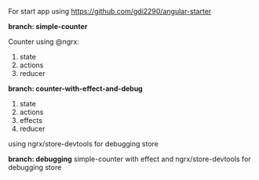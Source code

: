 For start app using https://github.com/gdi2290/angular-starter

**branch: simple-counter**

Counter using @ngrx:
1. state
2. actions
3. reducer

**branch: counter-with-effect-and-debug**
1. state
2. actions
3. effects
4. reducer

using ngrx/store-devtools for debugging store

**branch: debugging**
simple-counter with effect and ngrx/store-devtools for debugging store

